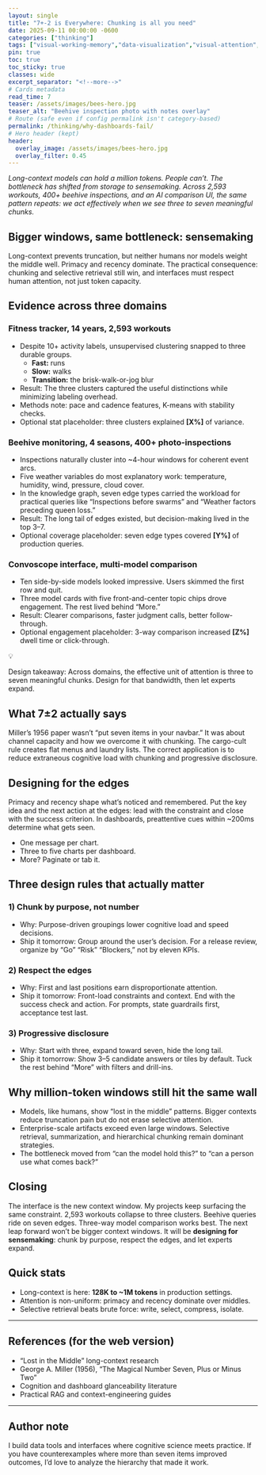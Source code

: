 ```yaml
---
layout: single
title: "7+-2 is Everywhere: Chunking is all you need"
date: 2025-09-11 00:00:00 -0600
categories: ["thinking"]
tags: ["visual-working-memory","data-visualization","visual-attention","ux-for-analytics"]
pin: true
toc: true
toc_sticky: true
classes: wide
excerpt_separator: "<!--more-->"
# Cards metadata
read_time: 7
teaser: /assets/images/bees-hero.jpg
teaser_alt: "Beehive inspection photo with notes overlay"
# Route (safe even if config permalink isn't category-based)
permalink: /thinking/why-dashboards-fail/
# Hero header (kept)
header:
  overlay_image: /assets/images/bees-hero.jpg
  overlay_filter: 0.45
---
```


*Long-context models can hold a million tokens. People can’t. The bottleneck has shifted from storage to sensemaking. Across 2,593 workouts, 400+ beehive inspections, and an AI comparison UI, the same pattern repeats: we act effectively when we see three to seven meaningful chunks.*


## Bigger windows, same bottleneck: sensemaking

Long-context prevents truncation, but neither humans nor models weight the middle well. Primacy and recency dominate. The practical consequence: chunking and selective retrieval still win, and interfaces must respect human attention, not just token capacity.


## Evidence across three domains

### Fitness tracker, 14 years, 2,593 workouts

- Despite 10+ activity labels, unsupervised clustering snapped to three durable groups.
    - **Fast:** runs
    - **Slow:** walks
    - **Transition:** the brisk-walk-or-jog blur
- Result: The three clusters captured the useful distinctions while minimizing labeling overhead.
- Methods note: pace and cadence features, K-means with stability checks.
- Optional stat placeholder: three clusters explained **[X%]** of variance.

### Beehive monitoring, 4 seasons, 400+ photo-inspections

- Inspections naturally cluster into ~4-hour windows for coherent event arcs.
- Five weather variables do most explanatory work: temperature, humidity, wind, pressure, cloud cover.
- In the knowledge graph, seven edge types carried the workload for practical queries like “Inspections before swarms” and “Weather factors preceding queen loss.”
- Result: The long tail of edges existed, but decision-making lived in the top 3–7.
- Optional coverage placeholder: seven edge types covered **[Y%]** of production queries.

### Convoscope interface, multi-model comparison

- Ten side-by-side models looked impressive. Users skimmed the first row and quit.
- Three model cards with five front-and-center topic chips drove engagement. The rest lived behind “More.”
- Result: Clearer comparisons, faster judgment calls, better follow-through.
- Optional engagement placeholder: 3-way comparison increased **[Z%]** dwell time or click-through.

<aside>
💡

Design takeaway: Across domains, the effective unit of attention is three to seven meaningful chunks. Design for that bandwidth, then let experts expand.

</aside>

## What 7±2 actually says

Miller’s 1956 paper wasn’t “put seven items in your navbar.” It was about channel capacity and how we overcome it with chunking. The cargo-cult rule creates flat menus and laundry lists. The correct application is to reduce extraneous cognitive load with chunking and progressive disclosure.

## Designing for the edges

Primacy and recency shape what’s noticed and remembered. Put the key idea and the next action at the edges: lead with the constraint and close with the success criterion. In dashboards, preattentive cues within ~200ms determine what gets seen.

- One message per chart.
- Three to five charts per dashboard.
- More? Paginate or tab it.

## Three design rules that actually matter

### 1) Chunk by purpose, not number

- Why: Purpose-driven groupings lower cognitive load and speed decisions.
- Ship it tomorrow: Group around the user’s decision. For a release review, organize by “Go” “Risk” “Blockers,” not by eleven KPIs.

### 2) Respect the edges

- Why: First and last positions earn disproportionate attention.
- Ship it tomorrow: Front-load constraints and context. End with the success check and action. For prompts, state guardrails first, acceptance test last.

### 3) Progressive disclosure

- Why: Start with three, expand toward seven, hide the long tail.
- Ship it tomorrow: Show 3–5 candidate answers or tiles by default. Tuck the rest behind “More” with filters and drill-ins.

## Why million-token windows still hit the same wall

- Models, like humans, show “lost in the middle” patterns. Bigger contexts reduce truncation pain but do not erase selective attention.
- Enterprise-scale artifacts exceed even large windows. Selective retrieval, summarization, and hierarchical chunking remain dominant strategies.
- The bottleneck moved from “can the model hold this?” to “can a person use what comes back?”

## Closing

The interface is the new context window. My projects keep surfacing the same constraint. 2,593 workouts collapse to three clusters. Beehive queries ride on seven edges. Three-way model comparison works best. The next leap forward won’t be bigger context windows. It will be **designing for sensemaking**: chunk by purpose, respect the edges, and let experts expand. 

## Quick stats

- Long-context is here: **128K to ~1M tokens** in production settings.
- Attention is non-uniform: primacy and recency dominate over middles.
- Selective retrieval beats brute force: write, select, compress, isolate.

<!--

## Figures and captions

1) Edge-weighted attention

- A horizontal bar with darker left and right edges, faded center.
- Caption: “Primacy and recency for humans and LLMs.”

2) Domain triptych

- Left: Pace vs cadence scatter with 3 colored clusters.
- Middle: Mini network with 7 labeled edge types, long tail grayed out.
- Right: Convoscope wireframe with 3 model cards and 5 tag chips, “More” folded.

3) Before/after microframes

- “10 model cards” vs “3 cards + More.” Mark the latter with a check.

4) Rule cards (three side-by-side)

- Title: 5 words max. One-sentence why. One-sentence how-to.
-->
---

## References (for the web version)

- “Lost in the Middle” long-context research
- George A. Miller (1956), “The Magical Number Seven, Plus or Minus Two”
- Cognition and dashboard glanceability literature
- Practical RAG and context-engineering guides

---

## Author note

I build data tools and interfaces where cognitive science meets practice. If you have counterexamples where more than seven items improved outcomes, I’d love to analyze the hierarchy that made it work.